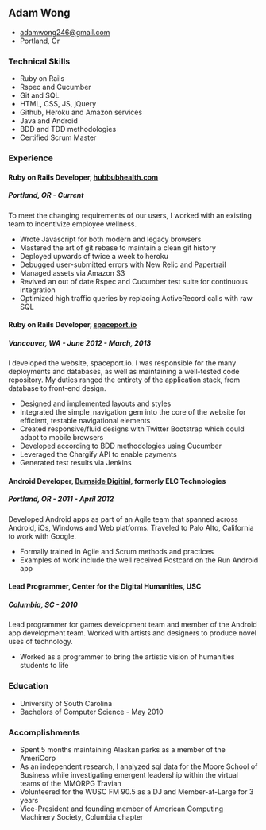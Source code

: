 ## Adam Wong
* adamwong246@gmail.com
* Portland, Or

### Technical Skills

* Ruby on Rails
* Rspec and Cucumber
* Git and SQL
* HTML, CSS, JS, jQuery
* Github, Heroku and Amazon services
* Java and Android
* BDD and TDD methodologies
* Certified Scrum Master

### Experience

#### Ruby on Rails Developer, [hubbubhealth.com](https://www.hubbubhealth.com/)

##### Portland, OR - Current

To meet the changing requirements of our users, I worked with an existing team to incentivize employee wellness.

* Wrote Javascript for both modern and legacy browsers
* Mastered the art of git rebase to maintain a clean git history
* Deployed upwards of twice a week to heroku
* Debugged user-submitted errors with New Relic and Papertrail
* Managed assets via Amazon S3
* Revived an out of date Rspec and Cucumber test suite for continuous integration
* Optimized high traffic queries by replacing ActiveRecord calls with raw SQL

#### Ruby on Rails Developer, [spaceport.io](http://spaceport.io/)

##### Vancouver, WA - June 2012 - March, 2013

I developed the website, spaceport.io.  I was responsible for the many deployments and databases, as well as maintaining a well-tested code repository. My duties ranged the entirety of the application stack, from database to front-end design. 

* Designed and implemented layouts and styles
* Integrated the simple_navigation gem into the core of the website for efficient, testable navigational elements
* Created responsive/fluid designs with Twitter Bootstrap which could adapt to mobile browsers
* Developed according to BDD methodologies using Cucumber
* Leveraged the Chargify API to enable payments
* Generated test results via Jenkins

#### Android Developer, [Burnside Digitial](http://www.burnsidedigital.com), formerly ELC Technologies 

##### Portland, OR - 2011 - April 2012

Developed Android apps  as part of an Agile team that spanned across Android, iOs, Windows and Web platforms. Traveled to Palo Alto, California to work with Google. 

* Formally trained in Agile and Scrum methods and practices
* Examples of work include the well received Postcard on the Run Android app

#### Lead Programmer, Center for the Digital Humanities, USC 

##### Columbia, SC - 2010

Lead programmer for games development team and member of the Android app development team.‭ Worked with artists and designers to produce novel uses of technology.

* Worked as a programmer to bring the artistic vision of humanities students to life

### Education

* University of South Carolina 
* Bachelors of Computer Science - May 2010
                                                                                                                   
### Accomplishments

* Spent 5 months maintaining Alaskan parks as a member of the AmeriCorp 
* As an independent research, I analyzed sql data for the Moore School of Business while investigating emergent leadership within the virtual teams of the  MMORPG Travian
* Volunteered for the WUSC FM 90.5 as a DJ and Member-at-Large for 3 years
* Vice-President and founding member of American Computing Machinery Society, Columbia chapter